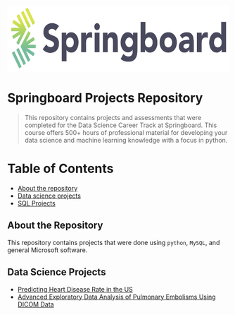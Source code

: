 <p align="center">
  <img src="images/springboard_logo.png" width=600 height=150>
</p>

# Springboard Projects Repository
> This repository contains projects and assessments that were completed for the Data Science Career Track at Springboard. This course offers 500+ hours of professional material for developing your data science and machine learning knowledge with a focus in python.

# Table of Contents
* [About the repository](#about-the-repository)
* [Data science projects](#data-science-projects)
* [SQL Projects](#sql-projects)



## About the Repository
This repository contains projects that were done using `python`, `MySQL`, and general Microsoft software.

## Data Science Projects
* [Predicting Heart Disease Rate in the US](https://github.com/samdomeier/Springboard-projects/tree/master/Predicting_Heart_Disease_Rate)
* [Advanced Exploratory Data Analysis of Pulmonary Embolisms Using DICOM Data](https://github.com/samdomeier/Data-Science-Projects/blob/master/CT%20Image%20Analysis/CT%20Image%20Analysis.ipynb)
